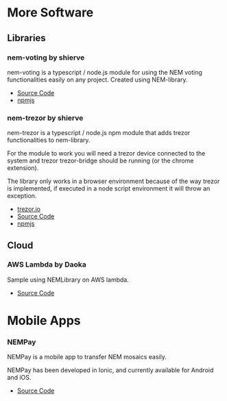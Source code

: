 # More Software

## Libraries

### nem-voting by shierve

nem-voting is a typescript / node.js module for using the NEM voting functionalities easily on any project. Created using NEM-library.

- [Source Code](https://github.com/shierve/nem-voting#readme)
- [npmjs](https://www.npmjs.com/package/nem-voting)

### nem-trezor by shierve

nem-trezor is a typescript / node.js npm module that adds trezor functionalities to nem-library.

For the module to work you will need a trezor device connected to the system and trezor trezor-bridge should be running (or the chrome extension).

The library only works in a browser environment because of the way trezor is implemented, if executed in a node script environment it will throw an exception.

- [trezor.io](https://trezor.io/)
- [Source Code](https://github.com/shierve/nem-trezor#readme)
- [npmjs](https://www.npmjs.com/package/nem-trezor)

## Cloud

### AWS Lambda by Daoka

Sample using NEMLibrary on AWS lambda.

- [Source Code](https://github.com/daoka/nem-library_on_lambda)

# Mobile Apps

### NEMPay

NEMPay is a mobile app to transfer NEM mosaics easily.

NEMPay has been developed in Ionic, and currently available for Android and iOS.

- [Source Code](https://github.com/dgarcia360/NEMPay)